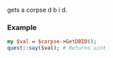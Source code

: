 gets a corpse d b i d.
### Example

```perl
my $val = $corpse->GetDBID();
quest::say($val); # Returns uint
```